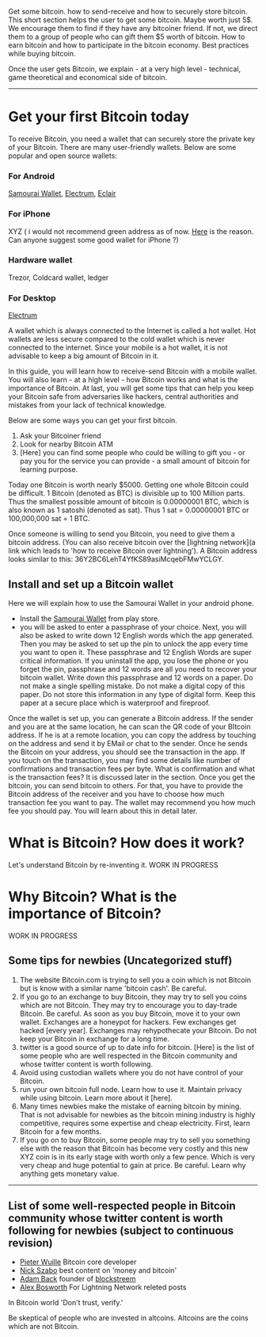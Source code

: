 Get some bitcoin. how to send-receive and how to securely store bitcoin. This short section helps the user to get some bitcoin. Maybe worth just 5$. We encourage them to find if they have any bitcoiner friend. If not, we direct them to a group of people who can gift them  $5 worth of bitcoin. How to earn bitcoin and how to participate in the bitcoin economy. Best practices while buying bitcoin.

Once the user gets Bitcoin, we explain - at a very high level - technical,  game theoretical and economical side of bitcoin.

----------------------------------------------

# Get your first Bitcoin today
To receive Bitcoin, you need a wallet that can securely store the private key of your Bitcoin. There are many user-friendly wallets. Below are some popular and open source wallets:

### For Android
[Samourai Wallet](https://play.google.com/store/apps/details?id=com.samourai.wallet), [Electrum](https://electrum.org/#download), [Eclair](https://play.google.com/store/apps/details?id=fr.acinq.eclair.wallet.mainnet2)

### For iPhone
XYZ ( i would not recommend green address as of now. [Here](https://twitter.com/ravi_hir/status/1125465467458445312) is the reason. Can anyone suggest some good wallet for iPhone ?)

### Hardware wallet
Trezor, Coldcard wallet, ledger

### For Desktop
[Electrum](https://electrum.org)

A wallet which is always connected to the Internet is called a hot wallet. Hot wallets are less secure compared to the cold wallet which is never connected to the internet. Since your mobile is a hot wallet, it is not advisable to keep a big amount of Bitcoin in it.

In this guide, you will learn how to receive-send Bitcoin with a mobile wallet. You will also learn - at a high level - how Bitcoin works and what is the importance of Bitcoin. At last, you will get some tips that can help you keep your Bitcoin safe from adversaries like hackers, central authorities and mistakes from your lack of technical knowledge.

Below are some ways you can get your first bitcoin.
1. Ask your Bitcoiner friend 
2. Look for nearby Bitcoin ATM
3. [Here] you can find some people who could be willing to gift you - or pay you for the service you can provide - a small amount of bitcoin for learning purpose.

Today one Bitcoin is worth nearly $5000. Getting one whole Bitcoin could be difficult. 1 Bitcoin (denoted as BTC) is divisible up to 100 Million parts. Thus the smallest possible amount of bitcoin is 0.00000001 BTC, which is also known as 1 satoshi (denoted as sat). Thus 1 sat = 0.00000001 BTC or 100,000,000 sat = 1 BTC.

Once someone is willing to send you Bitcoin, you need to give them a bitcoin address. (You can also receive bitcoin over the [lightning network](a link which leads to 'how to receive Bitcoin over lightning'). A Bitcoin address looks similar to this: 36Y2BC6LehT4YfKS89asiMcqebFMwYCLGY.  

## Install and set up a Bitcoin wallet
Here we will explain how to use the Samourai Wallet in your android phone. 
- Install the [Samourai Wallet](https://play.google.com/store/apps/details?id=com.samourai.wallet) from play store.
- you will be asked to enter a passphrase of your choice. Next, you will also be asked to write down 12 English words which the app generated. Then you may be asked to set up the pin to unlock the app every time you want to open it. These passphrase and 12 English Words are super critical information. If you uninstall the app, you lose the phone or you forget the pin, passphrase and 12 words are all you need to recover your bitcoin wallet. Write down this passphrase and 12 words on a paper. Do not make a single spelling mistake. Do not make a digital copy of this paper. Do not store this information in any type of digital form. Keep this paper at a secure place which is waterproof and fireproof. 

Once the wallet is set up, you can generate a Bitcoin address. If the sender and you are at the same location, he can scan the QR code of your BItcoin address. If he is at a remote location, you can copy the address by touching on the address and send it by EMail or chat to the sender.
Once he sends the Bitcoin on your address, you should see the transaction in the app. If you touch on the transaction, you may find some details like number of confirmations and transaction fees per byte. 
What is confirmation and what is the transaction fees? It is discussed later in the section. Once you get the bitcoin, you can send bitcoin to others. For that, you have to provide the Bitcoin address of the receiver and you have to choose how much transaction fee you want to pay. The wallet may recommend you how much fee you should pay. You will learn about this in detail later. 

# What is Bitcoin? How does it work?
Let's understand Bitcoin by re-inventing it. 
WORK IN PROGRESS

# Why Bitcoin? What is the importance of Bitcoin?
WORK IN PROGRESS


## Some tips for newbies (Uncategorized stuff)
1. The website Bitcoin.com is trying to sell you a coin which is not  Bitcoin but is know with a similar name 'bitcoin cash'.  Be careful.
2.  If you go to an exchange to buy Bitcoin, they may try to sell you coins which are not Bitcoin. They may try to encourage you to day-trade Bitcoin. Be careful. As soon as you buy Bitcoin, move it to your own wallet. Exchanges are a honeypot for hackers. Few exchanges get hacked [every year].  Exchanges may rehypothecate your Bitcoin. Do not keep your Bitcoin in exchange for a long time. 
3. twitter is a good source of up to date info for bitcoin. [Here] is the list of some people who are well respected in the Bitcoin community and whose twitter content is worth following. 
4. Avoid using custodian wallets where you do not have control of your Bitcoin.
5. run your own bitcoin full node. Learn how to use it. Maintain privacy while using bitcoin. Learn more about it [here].
6. Many times newbies make the mistake of earning bitcoin by mining. That is not advisable for newbies as the bitcoin mining industry is highly competitive, requires some expertise and cheap electricity. First, learn Bitcoin for a few months.
7. If you go on to buy Bitcoin, some people may try to sell you something else with the reason that Bitcoin has become very costly and this new XYZ coin is in its early stage with worth only a few pence. Which is very very cheap and huge potential to gain at price. Be careful. Learn why anything gets monetary value.
-------------------------------------------
## List of some well-respected people in Bitcoin community whose twitter content is worth following for newbies (subject to continuous revision)

- [Pieter Wuille](https://twitter.com/pwuille) Bitcoin core developer
- [Nick Szabo](https://twitter.com/NickSzabo4) best content on 'money and bitcoin'
- [Adam Back](https://twitter.com/adam3us) founder of [blockstreem](https://twitter.com/Blockstream)
- [Alex Bosworth](https://twitter.com/alexbosworth) For Lightning Network releted posts

In Bitcoin world 'Don't trust, verify.'

Be skeptical of people who are invested in altcoins. Altcoins are the coins which are not Bitcoin. 
